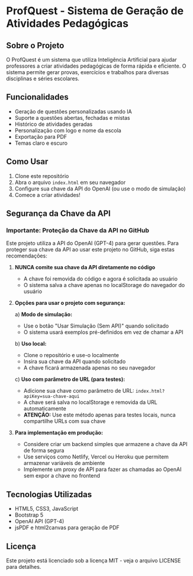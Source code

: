 # ProfQuest - Sistema de Geração de Atividades Pedagógicas

## Sobre o Projeto

O ProfQuest é um sistema que utiliza Inteligência Artificial para ajudar professores a criar atividades pedagógicas de forma rápida e eficiente. O sistema permite gerar provas, exercícios e trabalhos para diversas disciplinas e séries escolares.

## Funcionalidades

- Geração de questões personalizadas usando IA
- Suporte a questões abertas, fechadas e mistas
- Histórico de atividades geradas
- Personalização com logo e nome da escola
- Exportação para PDF
- Temas claro e escuro

## Como Usar

1. Clone este repositório
2. Abra o arquivo `index.html` em seu navegador
3. Configure sua chave da API do OpenAI (ou use o modo de simulação)
4. Comece a criar atividades!

## Segurança da Chave da API

### Importante: Proteção da Chave da API no GitHub

Este projeto utiliza a API do OpenAI (GPT-4) para gerar questões. Para proteger sua chave da API ao usar este projeto no GitHub, siga estas recomendações:

1. **NUNCA comite sua chave da API diretamente no código**
   - A chave foi removida do código e agora é solicitada ao usuário
   - O sistema salva a chave apenas no localStorage do navegador do usuário

2. **Opções para usar o projeto com segurança:**

   a) **Modo de simulação:**
   - Use o botão "Usar Simulação (Sem API)" quando solicitado
   - O sistema usará exemplos pré-definidos em vez de chamar a API

   b) **Uso local:**
   - Clone o repositório e use-o localmente
   - Insira sua chave da API quando solicitado
   - A chave ficará armazenada apenas no seu navegador

   c) **Uso com parâmetro de URL (para testes):**
   - Adicione sua chave como parâmetro de URL: `index.html?apiKey=sua-chave-aqui`
   - A chave será salva no localStorage e removida da URL automaticamente
   - **ATENÇÃO:** Use este método apenas para testes locais, nunca compartilhe URLs com sua chave

3. **Para implementação em produção:**
   - Considere criar um backend simples que armazene a chave da API de forma segura
   - Use serviços como Netlify, Vercel ou Heroku que permitem armazenar variáveis de ambiente
   - Implemente um proxy de API para fazer as chamadas ao OpenAI sem expor a chave no frontend

## Tecnologias Utilizadas

- HTML5, CSS3, JavaScript
- Bootstrap 5
- OpenAI API (GPT-4)
- jsPDF e html2canvas para geração de PDF

## Licença

Este projeto está licenciado sob a licença MIT - veja o arquivo LICENSE para detalhes.
